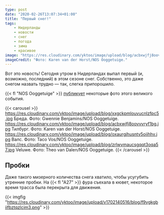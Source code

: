 ```yaml
---
type: post
date: "2020-02-26T13:07:34+01:00"
title: "Первый снег!"
tags:
    - Нидерланды
    - новости
    - снег
    - погода
    - зима
    - красивое
image: "https://res.cloudinary.com/yktoo/image/upload/blog/acbxwjfj8oovvvryf1bg.jpg"
imageCredit: "Фото: Karen van der Horst/NOS Ooggetuige."
---
```


Вот это новость! Сегодня утром в Нидерландах выпал первый (и, возможно, последний) в этом сезоне снег. Собственно, это даже снегом назвать трудно — так, слегка припорошило.

{{< fl "NOS Ooggetuige" >}} [публикует](https://nos.nl/artikel/2324630-in-beeld-sneeuw-van-veluwe-tot-vaals.html) некоторые фото этого великого события.

<!--more-->

{{< carousel >}}
    https://res.cloudinary.com/yktoo/image/upload/blog/xxgckpmlouvucnlzfpc5.jpg Бреда. Фото: Gwennie Benjamins/NOS Ooggetuige.
    https://res.cloudinary.com/yktoo/image/upload/blog/acbxwjfj8oovvvryf1bg.jpg Тилбург. Фото: Karen van der Horst/NOS Ooggetuige.
    https://res.cloudinary.com/yktoo/image/upload/blog/oxaurgjhusntv5oiihhv.jpg Валс. Фото: Taco Vos/NOS Ooggetuige.
    https://res.cloudinary.com/yktoo/image/upload/blog/zrlwvmaucsgqqt3oqa57.jpg Veluwe. Фото: Theo van Dalen/NOS Ooggetuige.
{{< /carousel >}}

## Пробки

Даже такого мизерного количества снега хватило, чтобы усугубить утренние пробки. На {{< fl "A27" >}} фура съехала в кювет, некоторое время трасса была перекрыта для движения.

{{< imgfig "https://res.cloudinary.com/yktoo/image/upload/v1702140516/blog/f9vgkgbiifbztqzlcim3.png" >}}
